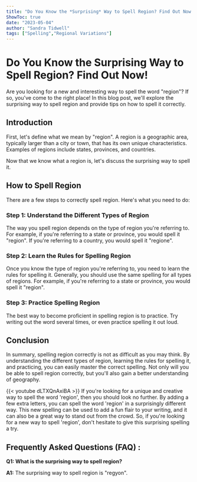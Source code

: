 ```yaml
---
title: "Do You Know the *Surprising* Way to Spell Region? Find Out Now!"
ShowToc: true 
date: "2023-05-04"
author: "Sandra Tidwell" 
tags: ["Spelling","Regional Variations"]
---
```

# Do You Know the Surprising Way to Spell Region? Find Out Now! 

Are you looking for a new and interesting way to spell the word "region"? If so, you've come to the right place! In this blog post, we'll explore the surprising way to spell region and provide tips on how to spell it correctly.

## Introduction 

First, let's define what we mean by "region". A region is a geographic area, typically larger than a city or town, that has its own unique characteristics. Examples of regions include states, provinces, and countries.

Now that we know what a region is, let's discuss the surprising way to spell it.

## How to Spell Region

There are a few steps to correctly spell region. Here's what you need to do:

### Step 1: Understand the Different Types of Region

The way you spell region depends on the type of region you're referring to. For example, if you're referring to a state or province, you would spell it "region". If you're referring to a country, you would spell it "regione".

### Step 2: Learn the Rules for Spelling Region

Once you know the type of region you're referring to, you need to learn the rules for spelling it. Generally, you should use the same spelling for all types of regions. For example, if you're referring to a state or province, you would spell it "region".

### Step 3: Practice Spelling Region

The best way to become proficient in spelling region is to practice. Try writing out the word several times, or even practice spelling it out loud.

## Conclusion

In summary, spelling region correctly is not as difficult as you may think. By understanding the different types of region, learning the rules for spelling it, and practicing, you can easily master the correct spelling. Not only will you be able to spell region correctly, but you'll also gain a better understanding of geography.

{{< youtube dLTXQnAxiBA >}} 
If you're looking for a unique and creative way to spell the word 'region', then you should look no further. By adding a few extra letters, you can spell the word 'region' in a surprisingly different way. This new spelling can be used to add a fun flair to your writing, and it can also be a great way to stand out from the crowd. So, if you're looking for a new way to spell 'region', don't hesitate to give this surprising spelling a try.

## Frequently Asked Questions (FAQ) :
**Q1: What is the surprising way to spell region?**

**A1:** The surprising way to spell region is "regyon".





